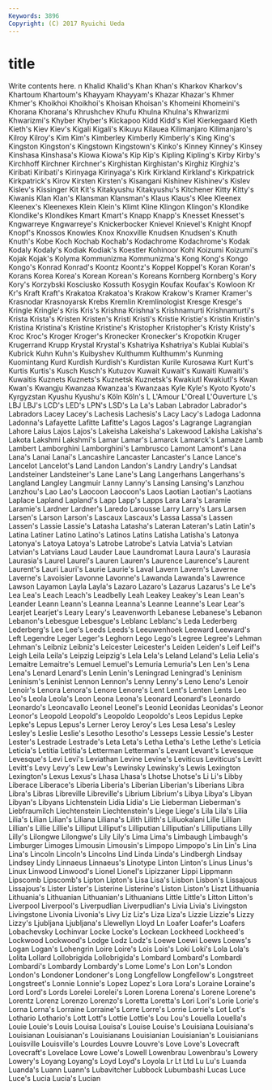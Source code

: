 ```yaml
---
Keywords: 3896 
Copyright: (C) 2017 Ryuichi Ueda
---
```


# title

Write contents here.
n Khalid Khalid's Khan Khan's Kharkov
Kharkov's Khartoum Khartoum's Khayyam Khayyam's Khazar Khazar's Khmer Khmer's Khoikhoi
Khoikhoi's Khoisan Khoisan's Khomeini Khomeini's Khorana Khorana's Khrushchev Khufu Khulna
Khulna's Khwarizmi Khwarizmi's Khyber Khyber's Kickapoo Kidd Kidd's Kiel Kierkegaard
Kieth Kieth's Kiev Kiev's Kigali Kigali's Kikuyu Kilauea Kilimanjaro Kilimanjaro's
Kilroy Kilroy's Kim Kim's Kimberley Kimberly Kimberly's King King's Kingston
Kingston's Kingstown Kingstown's Kinko's Kinney Kinney's Kinsey Kinshasa Kinshasa's Kiowa
Kiowa's Kip Kip's Kipling Kipling's Kirby Kirby's Kirchhoff Kirchner Kirchner's
Kirghistan Kirghistan's Kirghiz Kirghiz's Kiribati Kiribati's Kirinyaga Kirinyaga's Kirk Kirkland
Kirkland's Kirkpatrick Kirkpatrick's Kirov Kirsten Kirsten's Kisangani Kishinev Kishinev's Kislev
Kislev's Kissinger Kit Kit's Kitakyushu Kitakyushu's Kitchener Kitty Kitty's Kiwanis
Klan Klan's Klansman Klansman's Klaus Klaus's Klee Kleenex Kleenex's Kleenexes
Klein Klein's Klimt Kline Klingon Klingon's Klondike Klondike's Klondikes Kmart
Kmart's Knapp Knapp's Knesset Knesset's Kngwarreye Kngwarreye's Knickerbocker Knievel Knievel's
Knight Knopf Knopf's Knossos Knowles Knox Knoxville Knudsen Knudsen's Knuth
Knuth's Kobe Koch Kochab Kochab's Kodachrome Kodachrome's Kodak Kodaly Kodaly's
Kodiak Kodiak's Koestler Kohinoor Kohl Koizumi Koizumi's Kojak Kojak's Kolyma
Kommunizma Kommunizma's Kong Kong's Kongo Kongo's Konrad Konrad's Koontz Koontz's
Koppel Koppel's Koran Koran's Korans Korea Korea's Korean Korean's Koreans
Kornberg Kornberg's Kory Kory's Korzybski Kosciusko Kossuth Kosygin Koufax Koufax's
Kowloon Kr Kr's Kraft Kraft's Krakatoa Krakatoa's Krakow Krakow's Kramer
Kramer's Krasnodar Krasnoyarsk Krebs Kremlin Kremlinologist Kresge Kresge's Kringle Kringle's
Kris Kris's Krishna Krishna's Krishnamurti Krishnamurti's Krista Krista's Kristen Kristen's
Kristi Kristi's Kristie Kristie's Kristin Kristin's Kristina Kristina's Kristine Kristine's
Kristopher Kristopher's Kristy Kristy's Kroc Kroc's Kroger Kroger's Kronecker Kronecker's
Kropotkin Kruger Krugerrand Krupp Krystal Krystal's Kshatriya Kshatriya's Kublai Kublai's
Kubrick Kuhn Kuhn's Kuibyshev Kulthumm Kulthumm's Kunming Kuomintang Kurd Kurdish
Kurdish's Kurdistan Kurile Kurosawa Kurt Kurt's Kurtis Kurtis's Kusch Kusch's
Kutuzov Kuwait Kuwait's Kuwaiti Kuwaiti's Kuwaitis Kuznets Kuznets's Kuznetsk Kuznetsk's
Kwakiutl Kwakiutl's Kwan Kwan's Kwangju Kwanzaa Kwanzaa's Kwanzaas Kyle Kyle's
Kyoto Kyoto's Kyrgyzstan Kyushu Kyushu's Köln Köln's L L'Amour L'Oreal
L'Ouverture L's LBJ LBJ's LCD's LED's LPN's LSD's La La's
Laban Labrador Labrador's Labradors Lacey Lacey's Lachesis Lachesis's Lacy Lacy's
Ladoga Ladonna Ladonna's Lafayette Lafitte Lafitte's Lagos Lagos's Lagrange Lagrangian
Lahore Laius Lajos Lajos's Lakeisha Lakeisha's Lakewood Lakisha Lakisha's Lakota
Lakshmi Lakshmi's Lamar Lamar's Lamarck Lamarck's Lamaze Lamb Lambert Lamborghini
Lamborghini's Lambrusco Lamont Lamont's Lana Lana's Lanai Lanai's Lancashire Lancaster
Lancaster's Lance Lance's Lancelot Lancelot's Land Landon Landon's Landry Landry's
Landsat Landsteiner Landsteiner's Lane Lane's Lang Langerhans Langerhans's Langland Langley
Langmuir Lanny Lanny's Lansing Lansing's Lanzhou Lanzhou's Lao Lao's Laocoon
Laocoon's Laos Laotian Laotian's Laotians Laplace Lapland Lapland's Lapp Lapp's
Lapps Lara Lara's Laramie Laramie's Lardner Lardner's Laredo Larousse Larry
Larry's Lars Larsen Larsen's Larson Larson's Lascaux Lascaux's Lassa Lassa's
Lassen Lassen's Lassie Lassie's Latasha Latasha's Lateran Lateran's Latin Latin's
Latina Latiner Latino Latino's Latinos Latins Latisha Latisha's Latonya Latonya's
Latoya Latoya's Latrobe Latrobe's Latvia Latvia's Latvian Latvian's Latvians Laud
Lauder Laue Laundromat Laura Laura's Laurasia Laurasia's Laurel Laurel's Lauren
Lauren's Laurence Laurence's Laurent Laurent's Lauri Lauri's Laurie Laurie's Laval
Lavern Lavern's Laverne Laverne's Lavoisier Lavonne Lavonne's Lawanda Lawanda's Lawrence
Lawson Layamon Layla Layla's Lazaro Lazaro's Lazarus Lazarus's Le Le's
Lea Lea's Leach Leach's Leadbelly Leah Leakey Leakey's Lean Lean's
Leander Leann Leann's Leanna Leanna's Leanne Leanne's Lear Lear's Learjet
Learjet's Leary Leary's Leavenworth Lebanese Lebanese's Lebanon Lebanon's Lebesgue Lebesgue's
Leblanc Leblanc's Leda Lederberg Lederberg's Lee Lee's Leeds Leeds's Leeuwenhoek
Leeward Leeward's Left Legendre Leger Leger's Leghorn Lego Lego's Legree
Legree's Lehman Lehman's Leibniz Leibniz's Leicester Leicester's Leiden Leiden's Leif
Leif's Leigh Leila Leila's Leipzig Leipzig's Lela Lela's Leland Leland's
Lelia Lelia's Lemaitre Lemaitre's Lemuel Lemuel's Lemuria Lemuria's Len Len's
Lena Lena's Lenard Lenard's Lenin Lenin's Leningrad Leningrad's Leninism Leninism's
Leninist Lennon Lennon's Lenny Lenny's Leno Leno's Lenoir Lenoir's Lenora
Lenora's Lenore Lenore's Lent Lent's Lenten Lents Leo Leo's Leola
Leola's Leon Leona Leona's Leonard Leonard's Leonardo Leonardo's Leoncavallo Leonel
Leonel's Leonid Leonidas Leonidas's Leonor Leonor's Leopold Leopold's Leopoldo Leopoldo's
Leos Lepidus Lepke Lepke's Lepus Lepus's Lerner Leroy Leroy's Les
Lesa Lesa's Lesley Lesley's Leslie Leslie's Lesotho Lesotho's Lesseps Lessie
Lessie's Lester Lester's Lestrade Lestrade's Leta Leta's Letha Letha's Lethe
Lethe's Leticia Leticia's Letitia Letitia's Letterman Letterman's Levant Levant's Levesque
Levesque's Levi Levi's Leviathan Levine Levine's Leviticus Leviticus's Levitt Levitt's
Levy Levy's Lew Lew's Lewinsky Lewinsky's Lewis Lexington Lexington's Lexus
Lexus's Lhasa Lhasa's Lhotse Lhotse's Li Li's Libby Liberace Liberace's
Liberia Liberia's Liberian Liberian's Liberians Libra Libra's Libras Libreville Libreville's
Librium Librium's Libya Libya's Libyan Libyan's Libyans Lichtenstein Lidia Lidia's
Lie Lieberman Lieberman's Liebfraumilch Liechtenstein Liechtenstein's Liege Liege's Lila Lila's
Lilia Lilia's Lilian Lilian's Liliana Liliana's Lilith Lilith's Liliuokalani Lille
Lillian Lillian's Lillie Lillie's Lilliput Lilliput's Lilliputian Lilliputian's Lilliputians Lilly
Lilly's Lilongwe Lilongwe's Lily Lily's Lima Lima's Limbaugh Limbaugh's Limburger
Limoges Limousin Limousin's Limpopo Limpopo's Lin Lin's Lina Lina's Lincoln
Lincoln's Lincolns Lind Linda Linda's Lindbergh Lindsay Lindsey Lindy Linnaeus
Linnaeus's Linotype Linton Linton's Linus Linus's Linux Linwood Linwood's Lionel
Lionel's Lipizzaner Lippi Lippmann Lipscomb Lipscomb's Lipton Lipton's Lisa Lisa's
Lisbon Lisbon's Lissajous Lissajous's Lister Lister's Listerine Listerine's Liston Liston's
Liszt Lithuania Lithuania's Lithuanian Lithuanian's Lithuanians Little Little's Litton Litton's
Liverpool Liverpool's Liverpudlian Liverpudlian's Livia Livia's Livingston Livingstone Livonia Livonia's
Livy Liz Liz's Liza Liza's Lizzie Lizzie's Lizzy Lizzy's Ljubljana
Ljubljana's Llewellyn Lloyd Ln Loafer Loafer's Loafers Lobachevsky Lochinvar Locke
Locke's Lockean Lockheed Lockheed's Lockwood Lockwood's Lodge Lodz Lodz's Loewe
Loewi Loews Loews's Logan Logan's Lohengrin Loire Loire's Lois Lois's
Loki Loki's Lola Lola's Lolita Lollard Lollobrigida Lollobrigida's Lombard Lombard's
Lombardi Lombardi's Lombardy Lombardy's Lome Lome's Lon Lon's London London's
Londoner Londoner's Long Longfellow Longfellow's Longstreet Longstreet's Lonnie Lonnie's Lopez
Lopez's Lora Lora's Loraine Loraine's Lord Lord's Lords Lorelei Lorelei's
Loren Lorena Lorena's Lorene Lorene's Lorentz Lorenz Lorenzo Lorenzo's Loretta
Loretta's Lori Lori's Lorie Lorie's Lorna Lorna's Lorraine Lorraine's Lorre
Lorre's Lorrie Lorrie's Lot Lot's Lothario Lothario's Lott Lott's Lottie
Lottie's Lou Lou's Louella Louella's Louie Louie's Louis Louisa Louisa's
Louise Louise's Louisiana Louisiana's Louisianan Louisianan's Louisianans Louisianian Louisianian's Louisianians
Louisville Louisville's Lourdes Louvre Louvre's Love Love's Lovecraft Lovecraft's Lovelace
Lowe Lowe's Lowell Lowenbrau Lowenbrau's Lowery Lowery's Loyang Loyang's Loyd
Loyd's Loyola Lr Lt Ltd Lu Lu's Luanda Luanda's Luann
Luann's Lubavitcher Lubbock Lubumbashi Lucas Luce Luce's Lucia Lucia's Lucian

